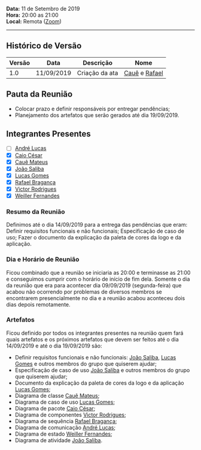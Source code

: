 **Data:** 11 de Setembro de 2019<br>
**Hora:** 20:00 as 21:00<br>
**Local:** Remota ([Zoom](https://zoom.us/pt-pt/meetings.html))<br>

---

## Histórico de Versão
|**Versão**| **Data** |**Descrição** |      **Nome**      |
|   ---    |   ---    |     ---      |        ---         |
|   1.0    |11/09/2019|Criação da ata|[Cauê](https://github.com/caue96) e [Rafael](https://github.com/rafaelbrg)|

## Pauta da Reunião
- Colocar prazo e definir responsáveis por entregar pendências;
- Planejamento dos artefatos que serão gerados até dia 19/09/2019.

## Integrantes Presentes
- [ ] [André Lucas](https://github.com/andrelucasf)<br>
- [x] [Caio César](https://github.com/Caiocbeleza)<br>
- [x] [Cauê Mateus](https://github.com/caue96)<br>
- [x] [João Saliba](https://github.com/joaosaliba)<br>
- [x] [Lucas Gomes](https://github.com/LGomees)<br>
- [x] [Rafael Bragança](https://github.com/rafaelbrg)<br>
- [x] [Victor Rodrigues](https://github.com/VictorRodriguesS0)<br>
- [x] [Weiller Fernandes](https://github.com/WeillerFernandes)<br>

### **Resumo da Reunião**
Definimos até o dia 14/09/2019 para a entrega das pendências que eram: Definir requisitos funcionais e não funcionais; Especificação de caso de uso; Fazer o documento da explicação da paleta de cores da logo e da aplicação.

### **Dia e Horário de Reunião**
Ficou combinado que a reunião se iniciaria as 20:00 e terminasse as 21:00 e conseguimos cumprir com o horário de início de fim dela. Somente o dia da reunião que era para acontecer dia 09/09/2019 (segunda-feira) que acabou não ocorrendo por problemas de diversos membros se encontrarem presencialmente no dia e a reunião acabou aconteceu dois dias depois remotamente.

### **Artefatos**
Ficou definido por todos os integrantes presentes na reunião quem fará quais artefatos e os próximos artefatos que devem ser feitos até o dia 14/09/2019 e até o dia 19/09/2019 são:<br>
- Definir requisitos funcionais e não funcionais: [João Saliba](https://github.com/joaosaliba), [Lucas Gomes](https://github.com/LGomees) e outros membros do grupo que quiserem ajudar;
- Especificação de caso de uso [João Saliba](https://github.com/joaosaliba) e outros membros do grupo que quiserem ajudar;
- Documento da explicação da paleta de cores da logo e da aplicação [Lucas Gomes](https://github.com/LGomees);
- Diagrama de classe [Cauê Mateus](https://github.com/caue96);<br>
- Diagrama de caso de uso [Lucas Gomes](https://github.com/LGomees);<br>
- Diagrama de pacote [Caio César](https://github.com/Caiocbeleza);<br>
- Diagrama de componentes [Victor Rodrigues](https://github.com/VictorRodriguesS0);<br>
- Diagrama de sequência [Rafael Bragança](https://github.com/rafaelbrg);<br>
- Diagrama de comunicação [André Lucas](https://github.com/andrelucasf);<br>
- Diagrama de estado [Weiller Fernandes](https://github.com/WeillerFernandes);<br>
- Diagrama de atividade [João Saliba](https://github.com/joaosaliba).<br>
